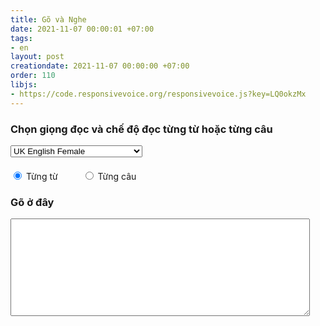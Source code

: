 ```yaml
---
title: Gõ và Nghe
date: 2021-11-07 00:00:01 +07:00
tags:
- en
layout: post
creationdate: 2021-11-07 00:00:00 +07:00
order: 110
libjs:
- https://code.responsivevoice.org/responsivevoice.js?key=LQ0okzMx
---
```


<style>
    textarea { 
      width:95%;
      max-width:95%;
      padding: 5px;
      font-family: 'Lora', serif;
      font-size: 16px;  
    }
    #textTranslate{
      color: green;
    }
    #action{
      margin-top: 20px;
    }
    #sentence{
      margin-left: 40px;
    }
</style>
<h3>Chọn giọng đọc và chế độ đọc từng từ hoặc từng câu</h3>
<select id="voiceselection" onchange="responsiveVoice.setDefaultVoice(this.value);" class="input input--dropdown js--animations">
  <option value="UK English Female">UK English Female</option>
  <option value="UK English Male">UK English Male</option>
  <option value="US English Female">US English Female</option>
  <option value="US English Male">US English Male</option>
  <option value="Arabic Male">Arabic Male</option>
  <option value="Arabic Female">Arabic Female</option>
  <option value="Armenian Male">Armenian Male</option>
  <option value="Australian Female">Australian Female</option>
  <option value="Australian Male">Australian Male</option>
  <option value="Bangla Bangladesh Female">Bangla Bangladesh Female</option>
  <option value="Bangla Bangladesh Male">Bangla Bangladesh Male</option>
  <option value="Bangla India Female">Bangla India Female</option>
  <option value="Bangla India Male">Bangla India Male</option>
  <option value="Brazilian Portuguese Female">Brazilian Portuguese Female</option>
  <option value="Chinese Female">Chinese Female</option>
  <option value="Chinese Male">Chinese Male</option>
  <option value="Chinese (Hong Kong) Female">Chinese (Hong Kong) Female</option>
  <option value="Chinese (Hong Kong) Male">Chinese (Hong Kong) Male</option>
  <option value="Chinese Taiwan Female">Chinese Taiwan Female</option>
  <option value="Chinese Taiwan Male">Chinese Taiwan Male</option>
  <option value="Czech Female">Czech Female</option>
  <option value="Danish Female">Danish Female</option>
  <option value="Deutsch Female">Deutsch Female</option>
  <option value="Deutsch Male">Deutsch Male</option>
  <option value="Dutch Female">Dutch Female</option>
  <option value="Dutch Male">Dutch Male</option>
  <option value="Estonian Male">Estonian Male</option>
  <option value="Filipino Female">Filipino Female</option>
  <option value="Finnish Female">Finnish Female</option>
  <option value="French Female">French Female</option>
  <option value="French Male">French Male</option>
  <option value="French Canadian Female">French Canadian Female</option>
  <option value="French Canadian Male">French Canadian Male</option>
  <option value="Greek Female">Greek Female</option>
  <option value="Hindi Female">Hindi Female</option>
  <option value="Hindi Male">Hindi Male</option>
  <option value="Hungarian Female">Hungarian Female</option>
  <option value="Indonesian Female">Indonesian Female</option>
  <option value="Indonesian Male">Indonesian Male</option>
  <option value="Italian Female">Italian Female</option>
  <option value="Italian Male">Italian Male</option>
  <option value="Japanese Female">Japanese Female</option>
  <option value="Japanese Male">Japanese Male</option>
  <option value="Korean Female">Korean Female</option>
  <option value="Korean Male">Korean Male</option>
  <option value="Latin Male">Latin Male</option>
  <option value="Nepali">Nepali</option>
  <option value="Norwegian Female">Norwegian Female</option>
  <option value="Norwegian Male">Norwegian Male</option>
  <option value="Polish Female">Polish Female</option>
  <option value="Polish Male">Polish Male</option>
  <option value="Portuguese Female">Portuguese Female</option>
  <option value="Portuguese Male">Portuguese Male</option>
  <option value="Romanian Female">Romanian Female</option>
  <option value="Russian Female">Russian Female</option>
  <option value="Sinhala">Sinhala</option>
  <option value="Slovak Female">Slovak Female</option>
  <option value="Spanish Female">Spanish Female</option>
  <option value="Spanish Latin American Female">Spanish Latin American Female</option>
  <option value="Spanish Latin American Male">Spanish Latin American Male</option>
  <option value="Swedish Female">Swedish Female</option>
  <option value="Swedish Male">Swedish Male</option>
  <option value="Tamil Female">Tamil Female</option>
  <option value="Tamil Male">Tamil Male</option>
  <option value="Thai Female">Thai Female</option>
  <option value="Thai Male">Thai Male</option>
  <option value="Turkish Female">Turkish Female</option>
  <option value="Turkish Male">Turkish Male</option>
  <option value="Ukrainian Female">Ukrainian Female</option>
  <option value="Vietnamese Female">Vietnamese Female</option>
  <option value="Vietnamese Male">Vietnamese Male</option>
  <option value="Afrikaans Male">Afrikaans Male</option>
  <option value="Albanian Male">Albanian Male</option>
  <option value="Bosnian Male">Bosnian Male</option>
  <option value="Catalan Male">Catalan Male</option>
  <option value="Croatian Male">Croatian Male</option>
  <option value="Esperanto Male">Esperanto Male</option>
  <option value="Icelandic Female">Icelandic Female</option>
  <option value="Latvian Male">Latvian Male</option>
  <option value="Macedonian Male">Macedonian Male</option>
  <option value="Moldavian Female">Moldavian Female</option>
  <option value="Montenegrin Male">Montenegrin Male</option>
  <option value="Serbian Male">Serbian Male</option>
  <option value="Serbo-Croatian Male">Serbo-Croatian Male</option>
  <option value="Swahili Male">Swahili Male</option>
  <option value="Welsh Male">Welsh Male</option>
  <option value="Fallback UK Female">Fallback UK Female</option>
  <option value="UK English Female">UK English Female</option>
  <option value="UK English Male">UK English Male</option>
  <option value="US English Female">US English Female</option>
  <option value="US English Male">US English Male</option>
  <option value="Arabic Male">Arabic Male</option>
  <option value="Arabic Female">Arabic Female</option>
  <option value="Armenian Male">Armenian Male</option>
  <option value="Australian Female">Australian Female</option>
  <option value="Australian Male">Australian Male</option>
  <option value="Bangla Bangladesh Female">Bangla Bangladesh Female</option>
  <option value="Bangla Bangladesh Male">Bangla Bangladesh Male</option>
  <option value="Bangla India Female">Bangla India Female</option>
  <option value="Bangla India Male">Bangla India Male</option>
  <option value="Brazilian Portuguese Female">Brazilian Portuguese Female</option>
  <option value="Chinese Female">Chinese Female</option>
  <option value="Chinese Male">Chinese Male</option>
  <option value="Chinese (Hong Kong) Female">Chinese (Hong Kong) Female</option>
  <option value="Chinese (Hong Kong) Male">Chinese (Hong Kong) Male</option>
  <option value="Chinese Taiwan Female">Chinese Taiwan Female</option>
  <option value="Chinese Taiwan Male">Chinese Taiwan Male</option>
  <option value="Czech Female">Czech Female</option>
  <option value="Danish Female">Danish Female</option>
  <option value="Deutsch Female">Deutsch Female</option>
  <option value="Deutsch Male">Deutsch Male</option>
  <option value="Dutch Female">Dutch Female</option>
  <option value="Dutch Male">Dutch Male</option>
  <option value="Estonian Male">Estonian Male</option>
  <option value="Filipino Female">Filipino Female</option>
  <option value="Finnish Female">Finnish Female</option>
  <option value="French Female">French Female</option>
  <option value="French Male">French Male</option>
  <option value="French Canadian Female">French Canadian Female</option>
  <option value="French Canadian Male">French Canadian Male</option>
  <option value="Greek Female">Greek Female</option>
  <option value="Hindi Female">Hindi Female</option>
  <option value="Hindi Male">Hindi Male</option>
  <option value="Hungarian Female">Hungarian Female</option>
  <option value="Indonesian Female">Indonesian Female</option>
  <option value="Indonesian Male">Indonesian Male</option>
  <option value="Italian Female">Italian Female</option>
  <option value="Italian Male">Italian Male</option>
  <option value="Japanese Female">Japanese Female</option>
  <option value="Japanese Male">Japanese Male</option>
  <option value="Korean Female">Korean Female</option>
  <option value="Korean Male">Korean Male</option>
  <option value="Latin Male">Latin Male</option>
  <option value="Nepali">Nepali</option>
  <option value="Norwegian Female">Norwegian Female</option>
  <option value="Norwegian Male">Norwegian Male</option>
  <option value="Polish Female">Polish Female</option>
  <option value="Polish Male">Polish Male</option>
  <option value="Portuguese Female">Portuguese Female</option>
  <option value="Portuguese Male">Portuguese Male</option>
  <option value="Romanian Female">Romanian Female</option>
  <option value="Russian Female">Russian Female</option>
  <option value="Sinhala">Sinhala</option>
  <option value="Slovak Female">Slovak Female</option>
  <option value="Spanish Female">Spanish Female</option>
  <option value="Spanish Latin American Female">Spanish Latin American Female</option>
  <option value="Spanish Latin American Male">Spanish Latin American Male</option>
  <option value="Swedish Female">Swedish Female</option>
  <option value="Swedish Male">Swedish Male</option>
  <option value="Tamil Female">Tamil Female</option>
  <option value="Tamil Male">Tamil Male</option>
  <option value="Thai Female">Thai Female</option>
  <option value="Thai Male">Thai Male</option>
  <option value="Turkish Female">Turkish Female</option>
  <option value="Turkish Male">Turkish Male</option>
  <option value="Ukrainian Female">Ukrainian Female</option>
  <option value="Vietnamese Female">Vietnamese Female</option>
  <option value="Vietnamese Male">Vietnamese Male</option>
  <option value="Afrikaans Male">Afrikaans Male</option>
  <option value="Albanian Male">Albanian Male</option>
  <option value="Bosnian Male">Bosnian Male</option>
  <option value="Catalan Male">Catalan Male</option>
  <option value="Croatian Male">Croatian Male</option>
  <option value="Esperanto Male">Esperanto Male</option>
  <option value="Icelandic Female">Icelandic Female</option>
  <option value="Latvian Male">Latvian Male</option>
  <option value="Macedonian Male">Macedonian Male</option>
  <option value="Moldavian Female">Moldavian Female</option>
  <option value="Montenegrin Male">Montenegrin Male</option>
  <option value="Serbian Male">Serbian Male</option>
  <option value="Serbo-Croatian Male">Serbo-Croatian Male</option>
  <option value="Swahili Male">Swahili Male</option>
  <option value="Welsh Male">Welsh Male</option>
  <option value="Fallback UK Female">Fallback UK Female</option>
</select>
<div id="action">
<input type="radio" id="word" name="action_type" value="WORD" checked />
<label for="word">Từng từ</label>
<input type="radio" id="sentence" name="action_type" value="SENTENCE" />
<label for="sentence">Từng câu</label><br />
</div>
<h3 id="textTranslate"></h3>
<!-- <textarea id="" rows="5" cols="50"></textarea> -->
<h3>Gõ ở đây</h3>
<textarea id="MyText" rows="8" cols="50" onkeyup="Go(event);"></textarea>
<br />

<script>
  function Go(e) {
    var actionType = document.querySelector('input[name="action_type"]:checked').value;
    New = document.getElementById("MyText").value;
    var data = New.slice(-1);
    if(e.key == "Backspace")return;
    if (actionType == "WORD") {
      if (e.keyCode == 32 || data == " ") {
        var Old = getLastWord(New);
        //translateText(Old)
        responsiveVoice.speak(Old);
      }
    } else {
      if (e.keyCode == 49 || e.keyCode == 191 || e.keyCode == 190 || data == "." || data == "!" || data == "?") {
        var text = New.match(/[^\.!\?]+[\.!\?]+/g).slice(-1)[0];
        //translateText(text)
        responsiveVoice.speak(text);
      }
    }
  }
  function translateText(text){
    fetch('http://translate.googleapis.com/translate_a/single?client=gtx&sl=auto&tl=vi&dt=t&q='+text,{mode: 'no-cors'})
  .then(response => response.json())
  .then(data => {
    document.getElementById("textTranslate").innerHTML = data[0][0][0] 
    });
  }

  function getLastWord(words) {
    var n = words.trim().split(" ");
    return n[n.length - 1];
	}
</script>

